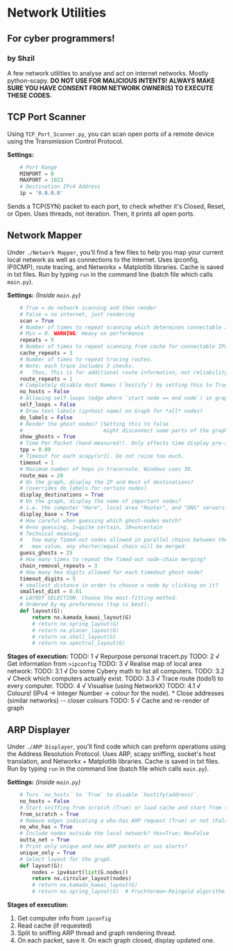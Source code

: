 # Network Utilities
## For cyber programmers!
### by Shzil
A few network utilities to analyse and act on internet networks. Mostly python-scapy.
**DO NOT USE FOR MALICIOUS INTENTS!**
**ALWAYS MAKE SURE YOU HAVE CONSENT FROM NETWORK OWNER(S) TO EXECUTE THESE CODES.**

## TCP Port Scanner
Using `TCP_Port_Scanner.py`, you can scan open ports of a remote device using the Transmission Control Protocol.

**Settings:**
```py
    # Port Range
    MINPORT = 0
    MAXPORT = 1023
    # Destination IPv4 Address
    ip = '0.0.0.0'
```

Sends a TCP(SYN) packet to each port, to check whether it's Closed, Reset, or Open.
Uses threads, not iteration.
Then, it prints all open ports.

## Network Mapper
Under `./Network Mapper`, you'll find a few files to help you map your current local network as well as connections to the Internet. Uses ipconfig, IP(ICMP), route tracing, and Networkx + Matplotlib libraries. Cache is saved in txt files.
Run by typing `run` in the command line (batch file which calls `main.py`).

**Settings:** _(Inside `main.py`)_
```py
    # True = do network scanning and then render
    # False = no internet, just rendering
    scan = True
    # Number of times to repeat scanning which determines connectable IPv4 devices.
    # Min = 0. WARNING: Heavy on performance
    repeats = 5
    # Number of times to repeat scanning from cache for connectable IPv4 devices.
    cache_repeats = 3
    # Number of times to repeat tracing routes.
    # Note: each trace includes 3 checks.
    #   Thus, This is for additional route information, not reliability.
    route_repeats = 1
    # Completely disable Host Names (`hostify`) by setting this to True.
    no_hosts = False
    # Allowing self-loops (edge where `start node == end node`) in graph?
    self_loops = False
    # Draw text labels (ip+host name) on Graph for *all* nodes?
    do_labels = False
    # Render the ghost nodes? [Setting this to false
    #                          might disconnect some parts of the graph]
    show_ghosts = True
    # Time Per Packet (hand-measured!). Only affects time display pre-scanning.
    tpp = 0.09
    # Timeout for each scapy(sr1). Do not raise too much.
    timeout = 1
    # Maximum number of hops in traceroute. Windows uses 30.
    route_max = 20
    # On the graph, display the IP and Host of destinations?
    # (overrides do_labels for certain nodes)
    display_destinations = True
    # On the graph, display the name of important nodes?
    # i.e. the computer "Here", local area "Router", and "DNS" servers.
    display_base = True
    # How careful when guessing which ghost-nodes match?
    # 0=no guessing, 1=quite certain, 10=uncertain
    # Technical meaning:
    #   how many Timed-out nodes allowed in parallel chains between the same ends?
    #   max value, any shorter/equal chain will be merged.
    guess_ghosts = 25
    # How many times to repeat the Timed-out node-chain merging?
    chain_removal_repeats = 3
    # How many hex digits allowed for each timedout ghost node?
    timeout_digits = 5
    # smallest distance in order to choose a node by clicking on it?
    smallest_dist = 0.01
    # LAYOUT SELECTION. Choose the most-fitting method.
    # Ordered by my preferences (top is best).
    def layout(G):
        return nx.kamada_kawai_layout(G)
        # return nx.spring_layout(G)
        # return nx.planar_layout(G)
        # return nx.shell_layout(G)
        # return nx.spectral_layout(G)
```

**Stages of execution:**
TODO: 1 √ Repurpose personal tracert.py
TODO: 2 √ Get information from `>ipconfig`
TODO: 3 √ Realise map of local area network:
TODO:     3.1 √ Do some Cybery math to list all computers.
TODO:     3.2 √ Check which computers actually exist.
TODO:     3.3 √ Trace route (todo1) to every computer.
TODO: 4 √ Visualise (using NetworkX)
TODO:     4.1 √ Colours! (IPv4 → Integer Number → colour for the node).
             \*   Close addresses (similar networks) -- closer colours
TODO: 5 √ Cache and re-render of graph

## ARP Displayer
Under `./ARP Displayer`, you'll find code which can preform operations using the Address Resolution Protocol.
Uses ARP, scapy sniffing, socket's host translation, and Networkx + Matplotlib libraries. Cache is saved in txt files.
Run by typing `run` in the command line (batch file which calls `main.py`).

**Settings:** _(inside `main.py`)_
```py
    # Turn `no_hosts` to `True` to disable `hostify(address)`.
    no_hosts = False
    # Start sniffing from scratch (True) or load cache and start from there (False)?
    from_scratch = True
    # Remove edges indicating a who-has ARP request (True) or not (False)?
    no_who_has = True
    # Include nodes outside the local network? Yes=True; No=False
    outta_net = True
    # Print only unique and new ARP packets or sus alerts?
    unique_only = True
    # Select layout for the graph.
    def layout(G):
        nodes = ipv4sort(list(G.nodes))
        return nx.circular_layout(nodes)
        # return nx.kamada_kawai_layout(G)
        # return nx.spring_layout(G)  # Fruchterman-Reingold algorithm
```

**Stages of execution:**
1. Get computer info from `ipconfig`
2. Read cache (if requested)
3. Split to sniffing ARP thread and graph rendering thread.
4. On each packet, save it. On each graph closed, display updated one.
